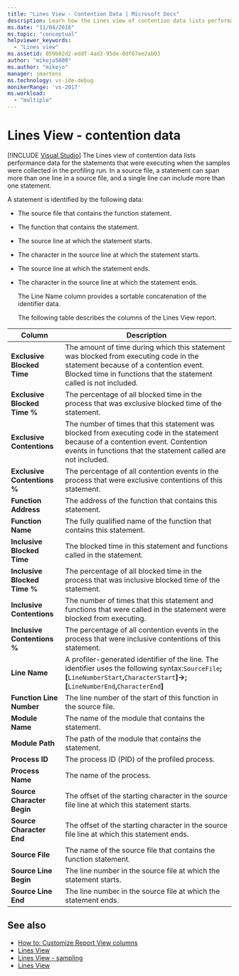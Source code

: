 ```yaml
---
title: "Lines View - Contention Data | Microsoft Docs"
description: Learn how the Lines view of contention data lists performance data for the statements that were executing when the samples were collected in the profiling run.
ms.date: "11/04/2016"
ms.topic: "conceptual"
helpviewer_keywords:
  - "Lines view"
ms.assetid: 859b02d2-eddf-4ad3-95de-0df67ee2ab03
author: "mikejo5000"
ms.author: "mikejo"
manager: jmartens
ms.technology: vs-ide-debug
monikerRange: 'vs-2017'
ms.workload:
  - "multiple"
---
```

# Lines View - contention data

 [!INCLUDE [Visual Studio](~/includes/applies-to-version/vs-not-mac.md)]
The Lines view of contention data lists performance data for the statements that were executing when the samples were collected in the profiling run. In a source file, a statement can span more than one line in a source file, and a single line can include more than one statement.

 A statement is identified by the following data:

- The source file that contains the function statement.

- The function that contains the statement.

- The source line at which the statement starts.

- The character in the source line at which the statement starts.

- The source line at which the statement ends.

- The character in the source line at which the statement ends.

  The Line Name column provides a sortable concatenation of the identifier data.

  The following table describes the columns of the Lines View report.

|Column|Description|
|------------|-----------------|
|**Exclusive Blocked Time**|The amount of time during which this statement was blocked from executing code in the statement because of a contention event. Blocked time in functions that the statement called is not included.|
|**Exclusive Blocked Time %**|The percentage of all blocked time in the process that was exclusive blocked time of the statement.|
|**Exclusive Contentions**|The number of times that this statement was blocked from executing code in the statement because of a contention event. Contention events in functions that the statement called are not included.|
|**Exclusive Contentions %**|The percentage of all contention events in the process that were exclusive contentions of this statement.|
|**Function Address**|The address of the function that contains this statement.|
|**Function Name**|The fully qualified name of the function that contains this statement.|
|**Inclusive Blocked Time**|The blocked time in this statement and functions called in the statement.|
|**Inclusive Blocked Time %**|The percentage of all blocked time in the process that was inclusive blocked time of the statement.|
|**Inclusive Contentions**|The number of times that this statement and functions that were called in the statement were blocked from executing.|
|**Inclusive Contentions %**|The percentage of all contention events in the process that were inclusive contentions of this statement.|
|**Line Name**|A profiler-generated identifier of the line. The identifier uses the following syntax:`SourceFile`**;[**`LineNumberStart`**,**`CharacterStart`**]->;[**`LineNumberEnd`**,**`CharacterEnd`**]**|
|**Function Line Number**|The line number of the start of this function in the source file.|
|**Module Name**|The name of the module that contains the statement.|
|**Module Path**|The path of the module that contains the statement.|
|**Process ID**|The process ID (PID) of the profiled process.|
|**Process Name**|The name of the process.|
|**Source Character Begin**|The offset of the starting character in the source file line at which this statement starts.|
|**Source Character End**|The offset of the starting character in the source file line at which this statement ends.|
|**Source File**|The name of the source file that contains the function statement.|
|**Source Line Begin**|The line number in the source file at which the statement starts.|
|**Source Line End**|The line number in the source file at which the statement ends.|

## See also
- [How to: Customize Report View columns](../profiling/how-to-customize-report-view-columns.md)
- [Lines View](../profiling/lines-view.md)
- [Lines View - sampling](../profiling/lines-view-dotnet-memory-sampling-data.md)
- [Lines View](../profiling/lines-view-sampling-data.md)
